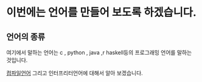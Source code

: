 # 이번에는 언어를 만들어 보도록 하겠습니다.
## 언어의 종류

여기에서 말하는 언어는 c , python , java ,r haskell등의 프로그래밍 언어를 말하는 것입니다.

[컴파일언어](compile_lang)  그리고 인터프리터언어에 대해서 알아 보겠습니다.
